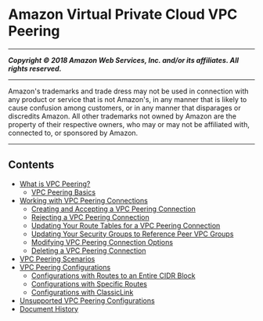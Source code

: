 # Amazon Virtual Private Cloud VPC Peering

-----
*****Copyright &copy; 2018 Amazon Web Services, Inc. and/or its affiliates. All rights reserved.*****

-----
Amazon's trademarks and trade dress may not be used in 
     connection with any product or service that is not Amazon's, 
     in any manner that is likely to cause confusion among customers, 
     or in any manner that disparages or discredits Amazon. All other 
     trademarks not owned by Amazon are the property of their respective
     owners, who may or may not be affiliated with, connected to, or 
     sponsored by Amazon.

-----
## Contents
+ [What is VPC Peering?](what-is-vpc-peering.md)
   + [VPC Peering Basics](vpc-peering-basics.md)
+ [Working with VPC Peering Connections](working-with-vpc-peering.md)
   + [Creating and Accepting a VPC Peering Connection](create-vpc-peering-connection.md)
   + [Rejecting a VPC Peering Connection](reject-vpc-peering-connection.md)
   + [Updating Your Route Tables for a VPC Peering Connection](vpc-peering-routing.md)
   + [Updating Your Security Groups to Reference Peer VPC Groups](vpc-peering-security-groups.md)
   + [Modifying VPC Peering Connection Options](modify-peering-connections.md)
   + [Deleting a VPC Peering Connection](delete-vpc-peering-connection.md)
+ [VPC Peering Scenarios](peering-scenarios.md)
+ [VPC Peering Configurations](peering-configurations.md)
   + [Configurations with Routes to an Entire CIDR Block](peering-configurations-full-access.md)
   + [Configurations with Specific Routes](peering-configurations-partial-access.md)
   + [Configurations with ClassicLink](peering-configurations-classiclink.md)
+ [Unsupported VPC Peering Configurations](invalid-peering-configurations.md)
+ [Document History](WhatsNew.md)